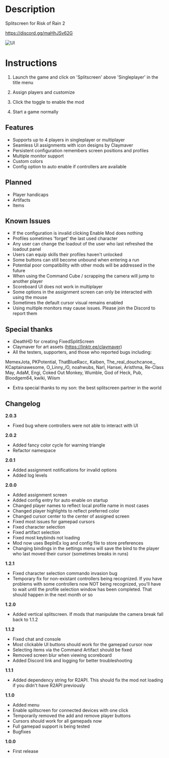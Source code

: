 # Description

Splitscreen for Risk of Rain 2

https://discord.gg/maHhJSv62G

![UI](https://cdn.discordapp.com/attachments/995168655618871360/1049369226558853162/image.png)

# Instructions

1. Launch the game and click on 'Splitscreen' above 'Singleplayer' in the title menu

2. Assign players and customize

3. Click the toggle to enable the mod

4. Start a game normally

## Features

- Supports up to 4 players in singleplayer or multiplayer
- Seamless UI assignments with icon designs by Claymaver
- Persistent configuration remembers screen positions and profiles
- Multiple monitor support
- Custom colors
- Config option to auto enable if controllers are available

## Planned

- Player handicaps
- Artifacts
- Items

## Known Issues

- If the configuration is invalid clicking Enable Mod does nothing
- Profiles sometimes 'forget' the last used character
- Any user can change the loadout of the user who last refreshed the loadout panel
- Users can equip skills their profiles haven't unlocked
- Some buttons can still become unbound when entering a run
- Potential poor compatibility with other mods will be addressed in the future
- When using the Command Cube / scrapping the camera will jump to another player
- Scoreboard UI does not work in multiplayer
- Some options in the assignment screen can only be interacted with using the mouse
- Sometimes the default cursor visual remains enabled
- Using multiple monitors may cause issues. Please join the Discord to report them

## Special thanks

- iDeathHD for creating FixedSplitScreen
- Claymaver for art assets (https://linktr.ee/claymaver)
- All the testers, supporters, and those who reported bugs including:

MemexJota,
PKPotential,
ThatBlueRacc,
Kaiben,
The_real_douchcanoe_,
KCaptainawesome,
O\_Linny_/O,
noahwubs,
Narl,
Hansei,
Aristhma,
Re-Class May,
AdaM,
Engi,
Coked Out Monkey,
Wumble,
God of Heck,
Pub,
Bloodgem64,
kwiki,
Wiism

- Extra special thanks to my son: the best splitscreen partner in the world

## Changelog

**2.0.3**

- Fixed bug where controllers were not able to interact with UI

**2.0.2**

- Added fancy color cycle for warning triangle
- Refactor namespace

**2.0.1**

- Added assignment notifications for invalid options
- Added log levels

**2.0.0**

- Added assignment screen
- Added config entry for auto enable on startup
- Changed player names to reflect local profile name in most cases
- Changed player highlights to reflect preferred color
- Changed cursor center to the center of assigned screen
- Fixed most issues for gamepad cursors
- Fixed character selection
- Fixed artifact selection
- Fixed most keybinds not loading
- Mod now uses BepInEx log and config file to store preferences
- Changing bindings in the settings menu will save the bind to the player who last moved their cursor (sometimes breaks in runs)

**1.2.1**

- Fixed character selection commando invasion bug
- Temporary fix for non-existant controllers being recognized. If you have problems with some controllers now NOT being recognized, you'll have to wait until the profile selection window has been completed. That should happen in the next month or so

**1.2.0**

- Added vertical splitscreen. If mods that manipulate the camera break fall back to 1.1.2

**1.1.2**

- Fixed chat and console
- Most clickable UI buttons should work for the gamepad cursor now
- Selecting items via the Command Artifact should be fixed
- Removed screen blur when viewing scoreboard
- Added Discord link and logging for better troubleshooting

**1.1.1**

- Added dependency string for R2API. This should fix the mod not loading if you didn't have R2API previously

**1.1.0**

- Added menu
- Enable splitscreen for connected devices with one click
- Temporarily removed the add and remove player buttons
- Cursors should work for all gamepads now
- Full gamepad support is being tested
- Bugfixes

**1.0.0**

* First release
